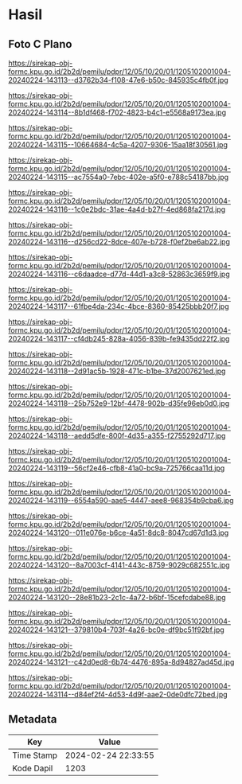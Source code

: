# Hasil

## Foto C Plano

https://sirekap-obj-formc.kpu.go.id/2b2d/pemilu/pdpr/12/05/10/20/01/1205102001004-20240224-143113--d3762b34-f108-47e6-b50c-845935c4fb0f.jpg

https://sirekap-obj-formc.kpu.go.id/2b2d/pemilu/pdpr/12/05/10/20/01/1205102001004-20240224-143114--8b1df468-f702-4823-b4c1-e5568a9173ea.jpg

https://sirekap-obj-formc.kpu.go.id/2b2d/pemilu/pdpr/12/05/10/20/01/1205102001004-20240224-143115--10664684-4c5a-4207-9306-15aa18f30561.jpg

https://sirekap-obj-formc.kpu.go.id/2b2d/pemilu/pdpr/12/05/10/20/01/1205102001004-20240224-143115--ac7554a0-7ebc-402e-a5f0-e788c54187bb.jpg

https://sirekap-obj-formc.kpu.go.id/2b2d/pemilu/pdpr/12/05/10/20/01/1205102001004-20240224-143116--1c0e2bdc-31ae-4a4d-b27f-4ed868fa217d.jpg

https://sirekap-obj-formc.kpu.go.id/2b2d/pemilu/pdpr/12/05/10/20/01/1205102001004-20240224-143116--d256cd22-8dce-407e-b728-f0ef2be6ab22.jpg

https://sirekap-obj-formc.kpu.go.id/2b2d/pemilu/pdpr/12/05/10/20/01/1205102001004-20240224-143116--c6daadce-d77d-44d1-a3c8-52863c3659f9.jpg

https://sirekap-obj-formc.kpu.go.id/2b2d/pemilu/pdpr/12/05/10/20/01/1205102001004-20240224-143117--61fbe4da-234c-4bce-8360-85425bbb20f7.jpg

https://sirekap-obj-formc.kpu.go.id/2b2d/pemilu/pdpr/12/05/10/20/01/1205102001004-20240224-143117--cf4db245-828a-4056-839b-fe9435dd22f2.jpg

https://sirekap-obj-formc.kpu.go.id/2b2d/pemilu/pdpr/12/05/10/20/01/1205102001004-20240224-143118--2d91ac5b-1928-471c-b1be-37d2007621ed.jpg

https://sirekap-obj-formc.kpu.go.id/2b2d/pemilu/pdpr/12/05/10/20/01/1205102001004-20240224-143118--25b752e9-12bf-4478-902b-d35fe96eb0d0.jpg

https://sirekap-obj-formc.kpu.go.id/2b2d/pemilu/pdpr/12/05/10/20/01/1205102001004-20240224-143118--aedd5dfe-800f-4d35-a355-f2755292d717.jpg

https://sirekap-obj-formc.kpu.go.id/2b2d/pemilu/pdpr/12/05/10/20/01/1205102001004-20240224-143119--56cf2e46-cfb8-41a0-bc9a-725766caa11d.jpg

https://sirekap-obj-formc.kpu.go.id/2b2d/pemilu/pdpr/12/05/10/20/01/1205102001004-20240224-143119--6554a590-aae5-4447-aee8-968354b9cba6.jpg

https://sirekap-obj-formc.kpu.go.id/2b2d/pemilu/pdpr/12/05/10/20/01/1205102001004-20240224-143120--011e076e-b6ce-4a51-8dc8-8047cd67d1d3.jpg

https://sirekap-obj-formc.kpu.go.id/2b2d/pemilu/pdpr/12/05/10/20/01/1205102001004-20240224-143120--8a7003cf-4141-443c-8759-9029c682551c.jpg

https://sirekap-obj-formc.kpu.go.id/2b2d/pemilu/pdpr/12/05/10/20/01/1205102001004-20240224-143120--28e81b23-2c1c-4a72-b6bf-15cefcdabe88.jpg

https://sirekap-obj-formc.kpu.go.id/2b2d/pemilu/pdpr/12/05/10/20/01/1205102001004-20240224-143121--379810b4-703f-4a26-bc0e-df9bc51f92bf.jpg

https://sirekap-obj-formc.kpu.go.id/2b2d/pemilu/pdpr/12/05/10/20/01/1205102001004-20240224-143121--c42d0ed8-6b74-4476-895a-8d94827ad45d.jpg

https://sirekap-obj-formc.kpu.go.id/2b2d/pemilu/pdpr/12/05/10/20/01/1205102001004-20240224-143114--d84ef2f4-4d53-4d9f-aae2-0de0dfc72bed.jpg


## Metadata

| Key        | Value               |
| ---------- | ------------------- |
| Time Stamp | 2024-02-24 22:33:55 |
| Kode Dapil | 1203                |



